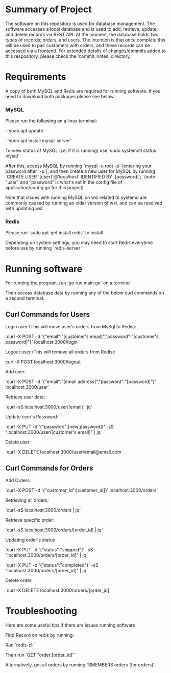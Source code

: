 <h1>Summary of Project</h1>
The software on this repository is used for database management. The software accesses a local database and is used to add, retrieve, update, and delete records via REST API. At the moment, the database holds two types of records; orders, and users. The intention is that once complete this will be used to pair customers with orders, and these records can be accessed via a frontend. For extended details of changes/commits added to this respository, please check the 'commit_notes' directory.

<h1>Requirements</h1>
<p>A copy of both MySQL and Redis are required for running software. If you need to download both packages please see below:</p>
<h3>MySQL</h3>
<p>Please run the following on a linux terminal:</p>
<p>-`sudo apt update`</p>
<p>-`sudo apt install mysql-server`</p>
<p>To view status of MySQL (i.e. if it is running) use `sudo systemctl status mysql`</p>
<p>After this, access MySQL by running `mysql -u root -p` (entering your password after `-p`), and then create a new user for MySQL by running `CREATE USER '[user]'@'localhost' IDENTIFIED BY '[password]';` (note "user" and "password" is what's set in the config file of application/config.go for this project)</p>
<p>Note that issues with running MySQL on wsl related to systemd are commonly caused by running an older version of wsl, and can be resolved with updating wsl.</p>
<h3>Redis</h3>
<p>Please run `sudo apt-get install redis` to install</p>
<p>Depending on system settings, you may need to start Redis everytime before use by running `redis-server`</p>

<h1>Running software</h1>
<p></p>For running the program, run `go run main.go` on a terminal</p>
<p>Then access database data by running any of the below curl commands on a second terminal:</p>

<h2>Curl Commands for Users</h2>
<p>Login user (This will move user's orders from MySql to Redis):</p>
<p>`curl -X POST -d '{"email":"[customer's email]","password":"[customer's password]"}' localhost:3000/login`</p>

<p>Logout user (This will remove all orders from Redis):</p>
<p>curl -X POST localhost:3000/logout</p>

<p>Add user:</p>
<p>`curl -X POST -d '{"email":"[email address]","password":"[password]"}' localhost:3000/user`</p>

<p>Retrieve user data:</p>
<p>`curl -sS localhost:3000/user/[email] | jq`</p>

<p>Update user's Password:</p>
<p>`curl -X PUT -d '{"password":[new password]}' -sS "localhost:3000/user/[customer's email]" | jq`</p>

<p>Delete user</p>
<p>`curl -X DELETE localhost:3000/user/email@email.com`</p>

<h2>Curl Commands for Orders</h2>
<p>Add Orders:</p>
<p>`curl -X POST -d '{"customer_id":[customer_id]}' localhost:3000/orders`</p>

<p>Retrieving all orders:</p>
<p>`curl -sS localhost:3000/orders | jq`</p>

<p>Retrieve specific order:</p>
<p>`curl -sS localhost:3000/orders/[order_id] | jq`</p>

<p>Updating order's status</p>
<p>`curl -X PUT -d '{"status":"shipped"}' -sS "localhost:3000/orders/[order_id]" | jq`</p>
<p>`curl -X PUT -d '{"status":"completed"}' -sS "localhost:3000/orders/[order_id]" | jq`</p>

<p>Delete order</p>
<p>`curl -X DELETE localhost:3000/orders/[order_id]`</p>

<h1>Troubleshooting</h1>
Here are some useful tips if there are issues running software

<p>Find Record on redis by running:</p>
<p>Run `redis-cli`</p>
<p>Then run `GET "order:[order_id]"`</p>
<p>Alternatively, get all orders by running `SMEMBERS orders (for orders)`</p>
